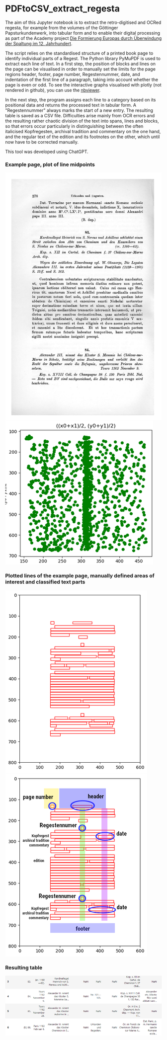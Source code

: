 # PDFtoCSV_extract_regesta
The aim of this Jupyter notebook is to extract the retro-digitised and OCRed regesta, for example from the volumes of the Göttinger Papsturkundenwerk, into tabular form and to enable their digital processing as part of the Academy project [Die Formierung Europas durch Überwindung der Spaltung im 12. Jahrhundert](https://formierung-europas.badw.de/).

The script relies on the standardised structure of a printed book page to identify individual parts of a Regest. The Python library PyMuPDF is used to extract each line of text. In a first step, the position of blocks and lines on the page can be visualised in order to manually set the limits for the page regions header, footer, page number, Regestennummer, date, and indentation of the first line of a paragraph, taking into account whether the page is even or odd. To see the interactive graphs visualised with plotly (not rendered in github), you can use the [nbviewer](https://nbviewer.org/github/SGensicke/PDFtoCSV_extract_regesta/blob/main/PDFtoCSV_extract_regesta-public.ipynb).

In the next step, the program assigns each line to a category based on its positional data and returns the processed text in tabular form. A "Regestennummer" always marks the start of a new entry. The resulting table is saved as a CSV file.
Difficulties arise mainly from OCR errors and the resulting rather chaotic division of the text into spans, lines and blocks, so that errors occur particularly in distinguishing between the often italicised Kopfregesten, archival tradition and commentary on the one hand, and the regular text of the edition and its footnotes on the other, which until now have to be corrected manually.

This tool was developed using ChatGPT.

### Example page, plot of line midpoints
![](https://github.com/SGensicke/PDFtoCSV_extract_regesta/blob/main/images/example_page_PUU_Frankreich_I.png "example page") ![](https://github.com/SGensicke/PDFtoCSV_extract_regesta/blob/main/images/plot_line_midpoints_of_50_left_pages.png)

### Plotted lines of the example page, manually defined areas of interest and classified text parts
![](https://github.com/SGensicke/PDFtoCSV_extract_regesta/blob/main/images/plot_line_bbox.png) ![](https://github.com/SGensicke/PDFtoCSV_extract_regesta/blob/main/images/plot_line_bbox_page_regions.png)

### Resulting table
![](https://github.com/SGensicke/PDFtoCSV_extract_regesta/blob/main/images/result_table.png)
